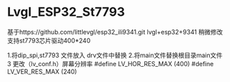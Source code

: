 # Lvgl_ESP32_St7793
基于https://github.com/littlevgl/esp32_ili9341.git lvgl+esp32+9341   稍微修改支持st7793芯片驱动400*240


1.将dip_spi,st7793 文件放入 drv文件中替换
2.将main文件替换根目录main文件
3 更改（lv_conf.h）屏幕分辨率
#define LV_HOR_RES_MAX          (400)
#define LV_VER_RES_MAX          (240) 
